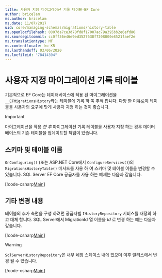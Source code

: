 ```yaml
---
title: 사용자 지정 마이그레이션 기록 테이블-EF Core
author: bricelam
ms.author: bricelam
ms.date: 11/07/2017
uid: core/managing-schemas/migrations/history-table
ms.openlocfilehash: 0007da7ce3d78fd8f17007ac79a395bb2e6efd86
ms.sourcegitcommit: cc0ff36e46e9ed3527638f7208000e8521faef2e
ms.translationtype: MT
ms.contentlocale: ko-KR
ms.lasthandoff: 03/06/2020
ms.locfileid: "78414304"
---
```

# <a name="custom-migrations-history-table"></a>사용자 지정 마이그레이션 기록 테이블

기본적으로 EF Core는 데이터베이스에 적용 된 마이그레이션을 `__EFMigrationsHistory`라는 테이블에 기록 하 여 추적 합니다. 다양 한 이유로이 테이블을 사용자의 요구에 맞게 사용자 지정 하는 것이 좋습니다.

> [!IMPORTANT]
> 마이그레이션을 적용 *한 후* 마이그레이션 기록 테이블을 사용자 지정 하는 경우 데이터베이스의 기존 테이블을 업데이트할 책임이 있습니다.

## <a name="schema-and-table-name"></a>스키마 및 테이블 이름

`OnConfiguring()` (또는 ASP.NET Core에서 `ConfigureServices()`)의 `MigrationsHistoryTable()` 메서드를 사용 하 여 스키마 및 테이블 이름을 변경할 수 있습니다. SQL Server EF Core 공급자를 사용 하는 예제는 다음과 같습니다.

[!code-csharp[Main](../../../../samples/core/Schemas/Migrations/MigrationTableNameContext.cs#TableNameContext)]

## <a name="other-changes"></a>기타 변경 내용

테이블의 추가 측면을 구성 하려면 공급자별 `IHistoryRepository` 서비스를 재정의 하 고 대체 합니다. SQL Server에서 MigrationId 열 이름을 *Id* 로 변경 하는 예는 다음과 같습니다.

[!code-csharp[Main](../../../../samples/core/Schemas/Migrations/MyHistoryRepository.cs#HistoryRepositoryContext)]

> [!WARNING]
> `SqlServerHistoryRepository`은 내부 네임 스페이스 내에 있으며 이후 릴리스에서 변경 될 수 있습니다.

[!code-csharp[Main](../../../../samples/core/Schemas/Migrations/MyHistoryRepository.cs#HistoryRepository)]
